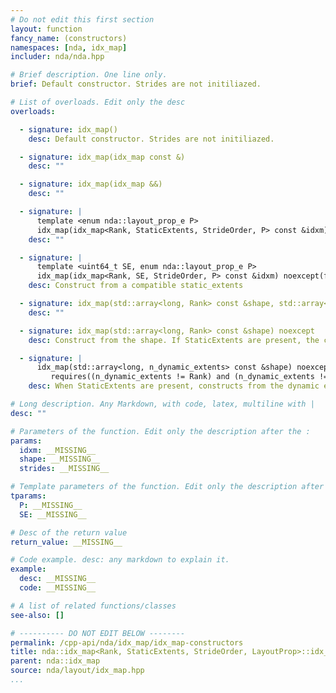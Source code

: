 ```yaml
---
# Do not edit this first section
layout: function
fancy_name: (constructors)
namespaces: [nda, idx_map]
includer: nda/nda.hpp

# Brief description. One line only.
brief: Default constructor. Strides are not initiliazed.

# List of overloads. Edit only the desc
overloads:

  - signature: idx_map()
    desc: Default constructor. Strides are not initiliazed.

  - signature: idx_map(idx_map const &)
    desc: ""

  - signature: idx_map(idx_map &&)
    desc: ""

  - signature: |
      template <enum nda::layout_prop_e P>
      idx_map(idx_map<Rank, StaticExtents, StrideOrder, P> const &idxm) noexcept
    desc: ""

  - signature: |
      template <uint64_t SE, enum nda::layout_prop_e P>
      idx_map(idx_map<Rank, SE, StrideOrder, P> const &idxm) noexcept(false)
    desc: Construct from a compatible static_extents

  - signature: idx_map(std::array<long, Rank> const &shape, std::array<long, Rank> const &strides) noexcept
    desc: ""

  - signature: idx_map(std::array<long, Rank> const &shape) noexcept
    desc: Construct from the shape. If StaticExtents are present, the corresponding component of the shape must be equal to it.

  - signature: |
      idx_map(std::array<long, n_dynamic_extents> const &shape) noexcept
         requires((n_dynamic_extents != Rank) and (n_dynamic_extents != 0))
    desc: When StaticExtents are present, constructs from the dynamic extents only

# Long description. Any Markdown, with code, latex, multiline with |
desc: ""

# Parameters of the function. Edit only the description after the :
params:
  idxm: __MISSING__
  shape: __MISSING__
  strides: __MISSING__

# Template parameters of the function. Edit only the description after the :
tparams:
  P: __MISSING__
  SE: __MISSING__

# Desc of the return value
return_value: __MISSING__

# Code example. desc: any markdown to explain it.
example:
  desc: __MISSING__
  code: __MISSING__

# A list of related functions/classes
see-also: []

# ---------- DO NOT EDIT BELOW --------
permalink: /cpp-api/nda/idx_map/idx_map-constructors
title: nda::idx_map<Rank, StaticExtents, StrideOrder, LayoutProp>::idx_map
parent: nda::idx_map
source: nda/layout/idx_map.hpp
...
```


